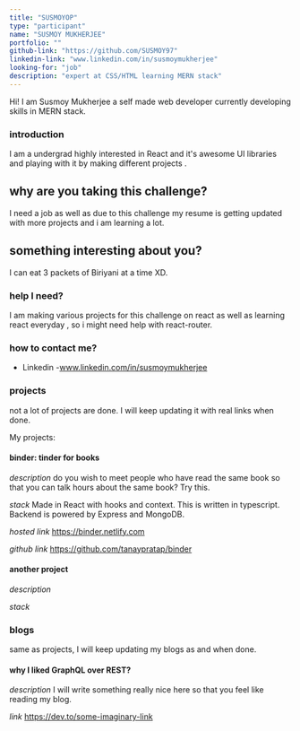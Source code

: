```yaml
---
title: "SUSMOYOP"
type: "participant"
name: "SUSMOY MUKHERJEE"
portfolio: ""
github-link: "https://github.com/SUSMOY97"
linkedin-link: "www.linkedin.com/in/susmoymukherjee"
looking-for: "job"
description: "expert at CSS/HTML learning MERN stack"
---
```


Hi! I am Susmoy Mukherjee a self made web developer currently developing skills in MERN stack.

### introduction

I am a undergrad highly interested in React and it's awesome UI libraries and playing with it by making different projects .

## why are you taking this challenge?

I need a job as well as due to this challenge my resume is getting updated with more projects and i am learning a lot.

## something interesting about you?

I can eat 3 packets of Biriyani at a time XD.

### help I need?

I am making various projects for this challenge on react as well as learning react everyday , so i might need help with react-router.

### how to contact me?

- Linkedin
  -www.linkedin.com/in/susmoymukherjee

### projects

not a lot of projects are done. I will keep updating it with real links when done.

My projects:

#### binder: tinder for books

_description_ do you wish to meet people who have read the same book so that you can talk hours about the same book? Try this.

_stack_ Made in React with hooks and context. This is written in typescript. Backend is powered by Express and MongoDB.

_hosted link_ https://binder.netlify.com

_github link_ https://github.com/tanaypratap/binder

#### another project

_description_

_stack_

### blogs

same as projects, I will keep updating my blogs as and when done.

#### why I liked GraphQL over REST?

_description_ I will write something really nice here so that you feel like reading my blog.

_link_ https://dev.to/some-imaginary-link

